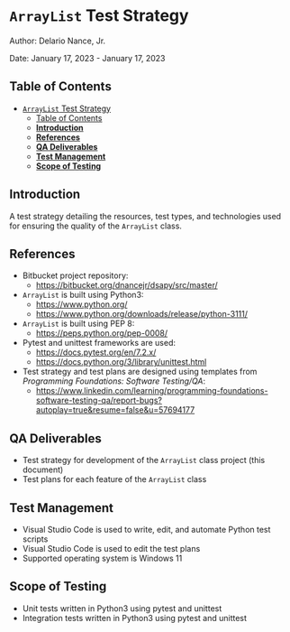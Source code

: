 # `ArrayList` Test Strategy

Author: Delario Nance, Jr.

Date: January 17, 2023 - January 17, 2023

## Table of Contents
- [`ArrayList` Test Strategy](#arraylist-test-strategy)
  - [Table of Contents](#table-of-contents)
  - [**Introduction**](#introduction)
  - [**References**](#references)
  - [**QA Deliverables**](#qa-deliverables)
  - [**Test Management**](#test-management)
  - [**Scope of Testing**](#scope-of-testing)


## **Introduction**

A test strategy detailing the resources, test types, and technologies used for ensuring the quality of the `ArrayList` class.

## **References**
- Bitbucket project repository:
  - https://bitbucket.org/dnancejr/dsapy/src/master/
- `ArrayList` is built using Python3: 
  - https://www.python.org/
  - https://www.python.org/downloads/release/python-3111/
- `ArrayList` is built using PEP 8: 
  - https://peps.python.org/pep-0008/
- Pytest and unittest frameworks are used: 
  - https://docs.pytest.org/en/7.2.x/ 
  - https://docs.python.org/3/library/unittest.html
- Test strategy and test plans are designed using templates from *Programming Foundations: Software Testing/QA*: 
  - https://www.linkedin.com/learning/programming-foundations-software-testing-qa/report-bugs?autoplay=true&resume=false&u=57694177

## **QA Deliverables**
- Test strategy for development of the `ArrayList` class project (this document)
- Test plans for each feature of the `ArrayList` class

## **Test Management**
- Visual Studio Code is used to write, edit, and automate Python test scripts
- Visual Studio Code is used to edit the test plans
- Supported operating system is Windows 11

## **Scope of Testing**
- Unit tests written in Python3 using pytest and unittest
- Integration tests written in Python3 using pytest and unittest